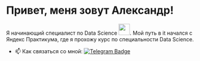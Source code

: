 # Привет, меня зовут Александр!

Я начинающий специалист по Data Science
<img src="https://media.giphy.com/media/WUlplcMpOCEmTGBtBW/giphy.gif" width="30px">. 
Мой путь в it начался с Яндекс Практикума, где я прохожу курс по специальности Data Science. 

- :mailbox: Как связаться со мной: [![Telegram Badge](https://img.shields.io/badge/-VanyushinAlexandr-blue?style=flat&logo=Telegram&logoColor=white)](https://t.me/vansash)

